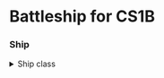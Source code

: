 # Battleship for CS1B
### Ship
<details>
  <summary>Ship class</summary>
  
- ####  **Main Responsibilities:**

-   **Abstract Interface:**
    
    -   `setup_ship()` and `put_ship()` are **pure virtual functions**, meaning derived classes must implement how ships are initialized and placed.
        
-   **Ship Management:**
    
    -   `vector<Ship*> ship_list` holds pointers to the player's ships.
        
    -   `delete_all_ship()` deletes all ships to free memory.
        
    -   `draw_all_ship()` draws ships either on the left or right side of the screen depending on the context.
        
-   **Board Operations** (handled via the `Board` class):
    
    -   `check_pos_can_hit(x, y)` checks if a coordinate can be hit and updates the board accordingly.
        
    -   `check_board_available(x, y)` checks if a spot is available.
        
    -   `update_board(x, y)` manually updates the board status at a given coordinate.
        
    -   `check_pos_type(x, y)` returns the type of cell at a given position.
        
    -   `get_ship_count_index_on_board()` returns the count of ship tiles that have been hit.
        
-   **Board Drawing:**
    
    -   `draw_player_board(...)` has multiple overloads to draw the board on the left or right side, and optionally with or without ship visibility (e.g., hiding opponent ships).

#### **Member Variables:**

-   `ship_list`: List of ship pointers currently owned by the player.
    
-   `board`: The player's personal board.
    
-   `num_of_ship`: Default number of ships (5).
    
-   `size_of_base`: Base size used for ship dimensions, usually tied to image width.
    
-   `is_win`: A flag indicating whether the player has won (currently unused).
</details>
